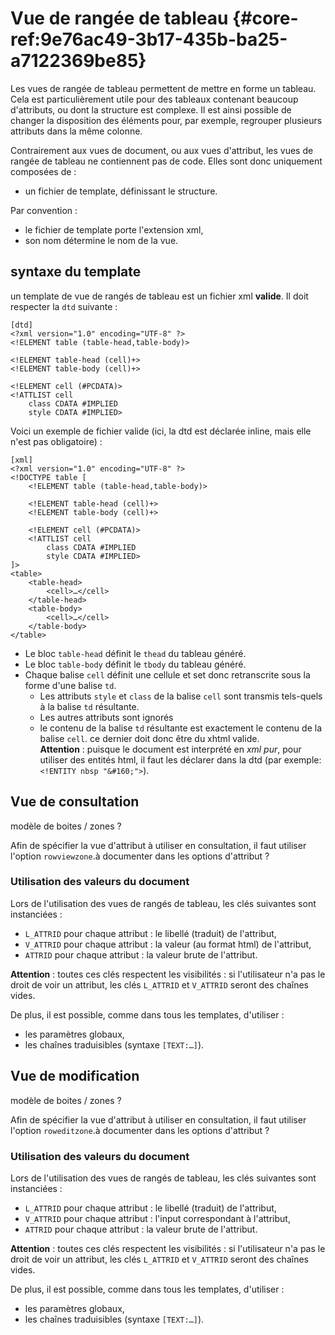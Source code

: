 # Vue de rangée de tableau {#core-ref:9e76ac49-3b17-435b-ba25-a7122369be85}

Les vues de rangée de tableau permettent de mettre en forme un tableau. Cela est
particulièrement utile pour des tableaux contenant beaucoup d'attributs, ou dont
la structure est complexe. Il est ainsi possible de changer la disposition des
éléments pour, par exemple, regrouper plusieurs attributs dans la même colonne.

Contrairement aux vues de document, ou aux vues d'attribut, les vues de rangée
de tableau ne contiennent pas de code. Elles sont donc uniquement composées de :

*   un fichier de template, définissant le structure.

Par convention :

*   le fichier de template porte l'extension xml,
*   son nom détermine le nom de la vue.

## syntaxe du template

un template de vue de rangés de tableau est un fichier xml **valide**.
Il doit respecter la `dtd` suivante :

    [dtd]
    <?xml version="1.0" encoding="UTF-8" ?>
    <!ELEMENT table (table-head,table-body)>
    
    <!ELEMENT table-head (cell)+>
    <!ELEMENT table-body (cell)+>
    
    <!ELEMENT cell (#PCDATA)>
    <!ATTLIST cell
        class CDATA #IMPLIED
        style CDATA #IMPLIED>

Voici un exemple de fichier valide (ici, la dtd est déclarée inline, mais elle
n'est pas obligatoire) :

    [xml]
    <?xml version="1.0" encoding="UTF-8" ?>
    <!DOCTYPE table [
        <!ELEMENT table (table-head,table-body)>
        
        <!ELEMENT table-head (cell)+>
        <!ELEMENT table-body (cell)+>
        
        <!ELEMENT cell (#PCDATA)>
        <!ATTLIST cell
            class CDATA #IMPLIED
            style CDATA #IMPLIED>
    ]>
    <table>
        <table-head>
            <cell>…</cell>
        </table-head>
        <table-body>
            <cell>…</cell>
        </table-body>
    </table>

*   Le bloc `table-head` définit le `thead` du tableau généré.
*   Le bloc `table-body` définit le `tbody` du tableau généré.
*   Chaque balise `cell` définit une cellule et set donc retranscrite sous la
    forme d'une balise `td`.
    *   Les attributs `style` et `class` de la balise `cell` sont transmis
        tels-quels à la balise `td` résultante.
    *   Les autres attributs sont ignorés
    *   le contenu de la balise `td` résultante est exactement le contenu de la
        balise `cell`. ce dernier doit donc être du xhtml valide.  
        **Attention** : puisque le document est interprété en *xml pur*, pour
        utiliser des entités html, il faut les déclarer dans la dtd (par
        exemple: `<!ENTITY nbsp "&#160;">`).

## Vue de consultation

<span class="fixme" data-assignedto="EBR">modèle de boites / zones ?</span>

Afin de spécifier la vue d'attribut à utiliser en consultation, il faut utiliser
l'option `rowviewzone`.<span class="fixme" data-assignedto="EBR">à documenter dans les options d'attribut ?</span>

### Utilisation des valeurs du document

Lors de l'utilisation des vues de rangés de tableau, les clés suivantes sont
instanciées :

*   `L_ATTRID` pour chaque attribut : le libellé (traduit) de l'attribut,
*   `V_ATTRID` pour chaque attribut : la valeur (au format html) de l'attribut,
*   `ATTRID` pour chaque attribut : la valeur brute de l'attribut.

**Attention** : toutes ces clés respectent les visibilités : si l'utilisateur
n'a pas le droit de voir un attribut, les clés `L_ATTRID` et `V_ATTRID` seront
des chaînes vides.

De plus, il est possible, comme dans tous les templates, d'utiliser :

*   les paramètres globaux,
*   les chaînes traduisibles (syntaxe `[TEXT:…]`).

## Vue de modification

<span class="fixme" data-assignedto="EBR">modèle de boites / zones ?</span>

Afin de spécifier la vue d'attribut à utiliser en consultation, il faut utiliser
l'option `roweditzone`.<span class="fixme" data-assignedto="EBR">à documenter dans les options d'attribut ?</span>

### Utilisation des valeurs du document

Lors de l'utilisation des vues de rangés de tableau, les clés suivantes sont
instanciées :

*   `L_ATTRID` pour chaque attribut : le libellé (traduit) de l'attribut,
*   `V_ATTRID` pour chaque attribut : l'input correspondant à l'attribut,
*   `ATTRID` pour chaque attribut : la valeur brute de l'attribut.

**Attention** : toutes ces clés respectent les visibilités : si l'utilisateur
n'a pas le droit de voir un attribut, les clés `L_ATTRID` et `V_ATTRID` seront
des chaînes vides.

De plus, il est possible, comme dans tous les templates, d'utiliser :

*   les paramètres globaux,
*   les chaînes traduisibles (syntaxe `[TEXT:…]`).